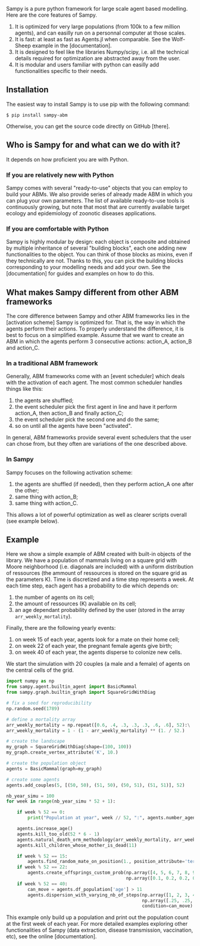 Sampy is a pure python framework for large scale agent based modelling. Here are the core features of Sampy.

1. It is optimized for very large populations (from 100k to a few million agents), and can easilly run on a personnal computer at those scales.
2. It is fast: at least as fast as Agents.jl when comparable. See the Wolf-Sheep example in the [documentation]. 
3. It is designed to feel like the libraries Numpy/scipy, i.e. all the technical details required for optimization are abstracted away from the user.
4. It is modular and users familiar with python can easilly add functionalities specific to their needs. 

## Installation

The easiest way to install Sampy is to use pip with the following command:

```console
$ pip install sampy-abm
```

Otherwise, you can get the source code directly on GitHub [there].

## Who is Sampy for and what can we do with it?

It depends on how proficient you are with Python.

### If you are relatively new with Python

Sampy comes with several "ready-to-use" objects that you can employ to build your ABMs. We also provide series of already made ABM in which you can plug your own parameters. 
The list of available ready-to-use tools is continuously growing, but note that most that are currently available target ecology and epidemiology of zoonotic diseases applications.

### If you are comfortable with Python

Sampy is highly modular by design: each object is composite and obtained by multiple inheritance of several "building blocks", each one adding new functionalities to the object. You can think of those blocks as mixins, even if they technically are not. Thanks to this, you can pick the building blocks corresponding to your modelling needs and add your own. See the [documentation] for guides and examples on how to do this. 

## What makes Sampy different from other ABM frameworks

The core difference between Sampy and other ABM frameworks lies in the [activation scheme] Sampy is optimized for. That is, the way in which the agents perform their actions. To properly understand the difference, it is best to focus on a simplified example. Assume that we want to create an ABM in which the agents perform 3 consecutive actions: action_A, action_B and action_C. 

### In a traditional ABM framework

Generally, ABM frameworks come with an [event scheduler] which deals with the activation of each agent. The most common scheduler handles things like this:

1. the agents are shuffled;
2. the event scheduler pick the first agent in line and have it perform action_A, then action_B and finally action_C;
3. the event scheduler pick the second one and do the same;
4. so on until all the agents have been "activated".

In general, ABM frameworks provide several event schedulers that the user can chose from, but they often are variations of the one described above.

### In Sampy

Sampy focuses on the following activation scheme:

1. the agents are shuffled (if needed), then they perform action_A one after the other;
2. same thing with action_B;
3. same thing with action_C.

This allows a lot of powerful optimization as well as clearer scripts overall (see example below).

## Example

Here we show a simple example of ABM created with built-in objects of the library. We have a population of mammals living on a square grid with Moore neighborhood (i.e. diagonals are included) with a uniform distribution of ressources (the ammount of ressources is stored on the square grid as the parameters K). Time is discretized and a time step represents a week. At each time step, each agent has a probability to die which depends on: 

1. the number of agents on its cell;
2. the amount of ressources (K) available on its cell;
3. an age dependant probability defined by the user (stored in the array `arr_weekly_mortality`). 

Finally, there are the following yearly events:

1. on week 15 of each year, agents look for a mate on their home cell;
2. on week 22 of each year, the pregnant female agents give birth;
3. on week 40 of each year, the agents disperse to colonize new cells.

We start the simulation with 20 couples (a male and a female) of agents on the central cells of the grid.

```python
import numpy as np
from sampy.agent.builtin_agent import BasicMammal
from sampy.graph.builtin_graph import SquareGridWithDiag

# fix a seed for reproducibility
np.random.seed(1789)

# define a mortality array
arr_weekly_mortality = np.repeat([0.6, .4, .3, .3, .3, .6, .6], 52):\
arr_weekly_mortality = 1 - (1 - arr_weekly_mortality) ** (1. / 52.)

# create the landscape
my_graph = SquareGridWithDiag(shape=(100, 100))
my_graph.create_vertex_attribute('K', 10.)

# create the population object
agents = BasicMammal(graph=my_graph)

# create some agents
agents.add_couples(5, [(50, 50), (51, 50), (50, 51), (51, 51)], 52)

nb_year_simu = 100
for week in range(nb_year_simu * 52 + 1):

    if week % 52 == 0:
        print("Population at year", week // 52, ":", agents.number_agents)

    agents.increase_age()
    agents.kill_too_old(52 * 6 - 1)
    agents.natural_death_orm_methodology(arr_weekly_mortality, arr_weekly_mortality)
    agents.kill_children_whose_mother_is_dead(11)

    if week % 52 == 15:
        agents.find_random_mate_on_position(1., position_attribute='territory')
    if week % 52 == 22:
        agents.create_offsprings_custom_prob(np.array([4, 5, 6, 7, 8, 9]), 
                                             np.array([0.1, 0.2, 0.2, 0.2, 0.2, 0.1]))
    if week % 52 == 40:
        can_move = agents.df_population['age'] > 11
        agents.dispersion_with_varying_nb_of_steps(np.array([1, 2, 3, 4]),
                                                   np.array([.25, .25, .25, .25]),
                                                   condition=can_move)
```

This example only build up a population and print out the population count at the first week of each year.
For more detailed examples exploring other functionalities of Sampy (data extraction, disease transmission, vaccination, etc), see the online [documentation].
